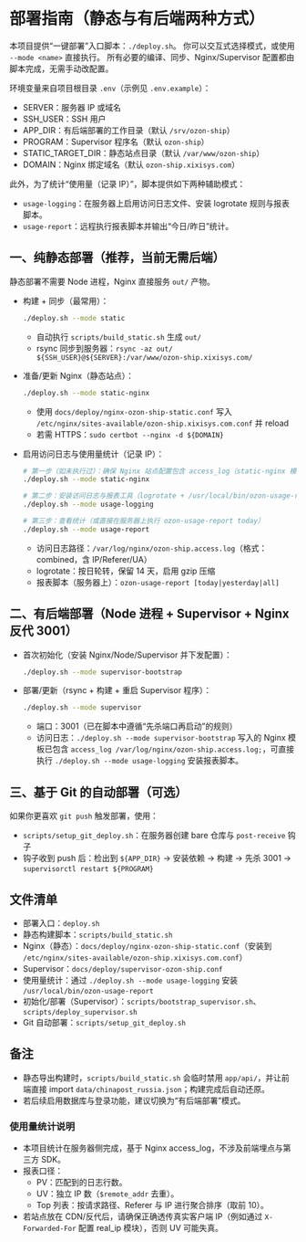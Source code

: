 # 部署指南（静态与有后端两种方式）

本项目提供“一键部署”入口脚本：`./deploy.sh`。
你可以交互式选择模式，或使用 `--mode <name>` 直接执行。
所有必要的编译、同步、Nginx/Supervisor 配置都由脚本完成，无需手动改配置。

环境变量来自项目根目录 `.env`（示例见 `.env.example`）：

- SERVER：服务器 IP 或域名
- SSH_USER：SSH 用户
- APP_DIR：有后端部署的工作目录（默认 `/srv/ozon-ship`）
- PROGRAM：Supervisor 程序名（默认 `ozon-ship`）
- STATIC_TARGET_DIR：静态站点目录（默认 `/var/www/ozon-ship`）
- DOMAIN：Nginx 绑定域名（默认 `ozon-ship.xixisys.com`）

此外，为了统计“使用量（记录 IP）”，脚本提供如下两种辅助模式：

- `usage-logging`：在服务器上启用访问日志文件、安装 logrotate 规则与报表脚本。
- `usage-report`：远程执行报表脚本并输出“今日/昨日”统计。

## 一、纯静态部署（推荐，当前无需后端）

静态部署不需要 Node 进程，Nginx 直接服务 `out/` 产物。

- 构建 + 同步（最常用）：
  ```bash
  ./deploy.sh --mode static
  ```
  - 自动执行 `scripts/build_static.sh` 生成 `out/`
  - rsync 同步到服务器：`rsync -az out/ ${SSH_USER}@${SERVER}:/var/www/ozon-ship.xixisys.com/`

- 准备/更新 Nginx（静态站点）：
  ```bash
  ./deploy.sh --mode static-nginx
  ```
  - 使用 `docs/deploy/nginx-ozon-ship-static.conf` 写入 `/etc/nginx/sites-available/ozon-ship.xixisys.com.conf` 并 reload
  - 若需 HTTPS：`sudo certbot --nginx -d ${DOMAIN}`

- 启用访问日志与使用量统计（记录 IP）：
  ```bash
  # 第一步（如未执行过）：确保 Nginx 站点配置包含 access_log（static-nginx 模式已内置）
  ./deploy.sh --mode static-nginx

  # 第二步：安装访问日志与报表工具（logrotate + /usr/local/bin/ozon-usage-report）
  ./deploy.sh --mode usage-logging

  # 第三步：查看统计（或直接在服务器上执行 ozon-usage-report today）
  ./deploy.sh --mode usage-report
  ```
  - 访问日志路径：`/var/log/nginx/ozon-ship.access.log`（格式：combined，含 IP/Referer/UA）
  - logrotate：按日轮转，保留 14 天，启用 gzip 压缩
  - 报表脚本（服务器上）：`ozon-usage-report [today|yesterday|all]`

## 二、有后端部署（Node 进程 + Supervisor + Nginx 反代 3001）

- 首次初始化（安装 Nginx/Node/Supervisor 并下发配置）：
  ```bash
  ./deploy.sh --mode supervisor-bootstrap
  ```

- 部署/更新（rsync + 构建 + 重启 Supervisor 程序）：
  ```bash
  ./deploy.sh --mode supervisor
  ```
  - 端口：3001（已在脚本中遵循“先杀端口再启动”的规则）
  - 访问日志：`./deploy.sh --mode supervisor-bootstrap` 写入的 Nginx 模板已包含
    `access_log /var/log/nginx/ozon-ship.access.log;`，可直接执行 `./deploy.sh --mode usage-logging` 安装报表脚本。

## 三、基于 Git 的自动部署（可选）

如果你更喜欢 `git push` 触发部署，使用：

- `scripts/setup_git_deploy.sh`：在服务器创建 bare 仓库与 `post-receive` 钩子
- 钩子收到 push 后：检出到 `${APP_DIR}` → 安装依赖 → 构建 → 先杀 3001 → `supervisorctl restart ${PROGRAM}`

## 文件清单
- 部署入口：`deploy.sh`
- 静态构建脚本：`scripts/build_static.sh`
- Nginx（静态）：`docs/deploy/nginx-ozon-ship-static.conf`（安装到 `/etc/nginx/sites-available/ozon-ship.xixisys.com.conf`）
- Supervisor：`docs/deploy/supervisor-ozon-ship.conf`
- 使用量统计：通过 `./deploy.sh --mode usage-logging` 安装 `/usr/local/bin/ozon-usage-report`
- 初始化/部署（Supervisor）：`scripts/bootstrap_supervisor.sh`、`scripts/deploy_supervisor.sh`
- Git 自动部署：`scripts/setup_git_deploy.sh`

## 备注
- 静态导出构建时，`scripts/build_static.sh` 会临时禁用 `app/api/`，并让前端直接 import `data/chinapost_russia.json`；构建完成后自动还原。
- 若后续启用数据库与登录功能，建议切换为“有后端部署”模式。

### 使用量统计说明
- 本项目统计在服务器侧完成，基于 Nginx access_log，不涉及前端埋点与第三方 SDK。
- 报表口径：
  - PV：匹配到的日志行数。
  - UV：独立 IP 数（`$remote_addr` 去重）。
  - Top 列表：按请求路径、Referer 与 IP 进行聚合排序（取前 10）。
- 若站点放在 CDN/反代后，请确保正确透传真实客户端 IP（例如通过 `X-Forwarded-For` 配置 real_ip 模块），否则 UV 可能失真。
